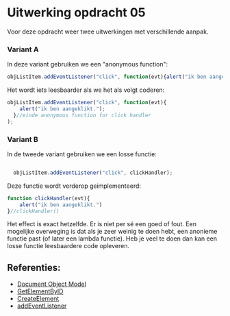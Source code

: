 # Uitwerking opdracht 05
Voor deze opdracht weer twee uitwerkingen met verschillende aanpak.

### Variant A
In deze variant gebruiken we een "anonymous function":
```javascript
objListItem.addEventListener("click", function(evt){alert("ik ben aangeklikt.")});
```

Het wordt iets leesbaarder als we het als volgt coderen:
```javascript
objListItem.addEventListener("click", function(evt){
    alert("ik ben aangeklikt.");
  }//einde anonymous function for click handler
);
```


### Variant B
In de tweede variant gebruiken we een losse functie:

```javascript

  objListItem.addEventListener("click", clickHandler);

```

Deze functie wordt verderop geimplementeerd:
```javascript
function clickHandler(evt){
    alert("ik ben aangeklikt.")
}//clickHandler()
```

Het effect is exact hetzelfde. Er is niet per sé een goed of fout. Een mogelijke overweging is dat als je 
zeer weinig te doen hebt, een anonieme functie past (of later een lambda functie). Heb je veel te doen
dan kan een losse functie leesbaardere code opleveren.
 

## Referenties:
  * [Document Object Model](https://nl.wikipedia.org/wiki/Document_Object_Model)
  * [GetElementByID](https://developer.mozilla.org/en-US/docs/Web/API/Document/getElementById)
  * [CreateElement](https://developer.mozilla.org/en-US/docs/Web/API/Document/createElement)
  * [addEventListener](https://developer.mozilla.org/en-US/docs/Web/API/EventTarget/addEventListener)